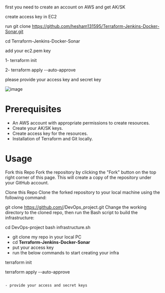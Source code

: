 #### 
first you need to create an account on AWS and get AK/SK

create access key in EC2 

run git clone https://github.com/hesham131595/Terraform-Jenkins-Docker-Sonar.git

cd Terraform-Jenkins-Docker-Sonar

add your ec2.pem key


1- terraform init 

2- terraform apply --auto-approve 

please provide your access key and secret key 

![image](https://github.com/hesham131595/Terraform-Jenkins-Docker-Sonar/assets/93712347/485ee82e-06a0-4cd8-9153-cf35535f39a8)



# **Prerequisites**

- An AWS account with appropriate permissions to create resources.
- Create your AK/SK keys.
- Create access key for the resources.
- Installation of Terraform and Git locally.

# **Usage**

Fork this Repo
Fork the repository by clicking the "Fork" button on the top right corner of this page. This will create a copy of the repository under your GitHub account.

Clone this Repo
Clone the forked repository to your local machine using the following command:

git clone https://github.com/<your-username>/DevOps_project.git
Change the working directory to the cloned repo, then run the Bash script to build the infrastructure:

cd DevOps-project
bash infrastructure.sh

- git clone my repo in your local PC
- cd **Terraform-Jenkins-Docker-Sonar**
- put your access key
- run the below commands to start creating your infra


terraform init 

terraform apply --auto-approve
```

- provide your access and secret keys
